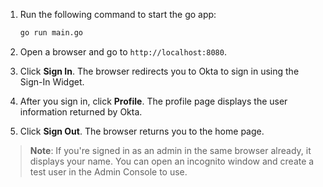 1. Run the following command to start the go app:

   ```bash
   go run main.go
   ```

1. Open a browser and go to `http://localhost:8080`.
1. Click **Sign In**. The browser redirects you to Okta to sign in using the Sign-In Widget.
1. After you sign in, click **Profile**. The profile page displays the user information returned by Okta.
1. Click **Sign Out**. The browser returns you to the home page.

> **Note**: If you're signed in as an admin in the same browser already, it displays your name. You can open an incognito window and create a test user in the Admin Console to use.
